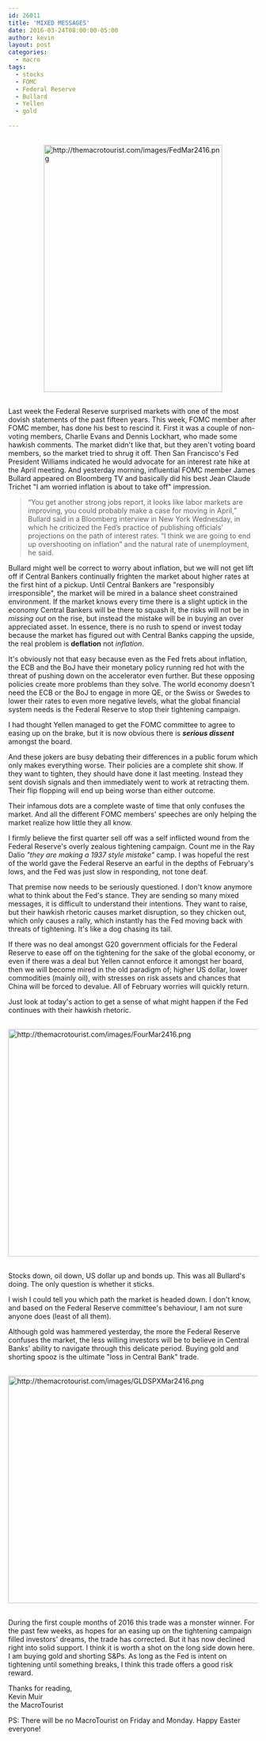 ```yaml
---
id: 26011
title: 'MIXED MESSAGES'
date: 2016-03-24T08:00:00-05:00
author: kevin
layout: post
categories:
  - macro
tags:
  - stocks
  - FOMC
  - Federal Reserve
  - Bullard
  - Yellen
  - gold
   
---
```

<a href="http://themacrotourist.com/images/FedMar2416.png"><img src="http://themacrotourist.com/images/FedMar2416.png" alt="http://themacrotourist.com/images/FedMar2416.png" width="360" height="500" style="margin:30px auto;display:block;"></a>

Last week the Federal Reserve surprised markets with one of the most dovish statements of the past fifteen years.  This week, FOMC member after FOMC member, has done his best to rescind it.  First it was a couple of non-voting members, Charlie Evans and Dennis Lockhart, who made some hawkish comments.  The market didn't like that, but they aren't voting board members, so the market tried to shrug it off.  Then San Francisco's Fed President Williams indicated he would advocate for an interest rate hike at the April meeting.  And yesterday morning, influential FOMC member James Bullard appeared on Bloomberg TV and basically did his best Jean Claude Trichet "I am worried inflation is about to take off" impression.

>“You get another strong jobs report, it looks like labor markets are improving, you could probably make a case for moving in April,” Bullard said in a Bloomberg interview in New York Wednesday, in which he criticized the Fed’s practice of publishing officials’ projections on the path of interest rates. “I think we are going to end up overshooting on inflation” and the natural rate of unemployment, he said.

Bullard might well be correct to worry about inflation, but we will not get lift off if Central Bankers continually frighten the market about higher rates at the first hint of a pickup.  Until Central Bankers are "responsibly irresponsible", the market will be mired in a balance sheet constrained environment.  If the market knows every time there is a slight uptick in the economy Central Bankers will be there to squash it, the risks will not be in *missing out* on the rise, but instead the mistake will be in buying an over appreciated asset.  In essence, there is no rush to spend or invest today because the market has figured out with Central Banks capping the upside, the real problem is **deflation** not *inflation*.

It's obviously not that easy because even as the Fed frets about inflation, the ECB and the BoJ have their monetary policy running red hot with the threat of pushing down on the accelerator even further.  But these opposing policies create more problems than they solve.  The world economy doesn't need the ECB or the BoJ to engage in more QE, or the Swiss or Swedes to lower their rates to even more negative levels, what the global financial system needs is the Federal Reserve to stop their tightening campaign.

I had thought Yellen managed to get the FOMC committee to agree to easing up on the brake, but it is now obvious there is ***serious dissent*** amongst the board.

And these jokers are busy debating their differences in a public forum which only makes everything worse.  Their policies are a complete shit show.  If they want to tighten, they should have done it last meeting.  Instead they sent dovish signals and then immediately went to work at retracting them.  Their flip flopping will end up being worse than either outcome.

Their infamous dots are a complete waste of time that only confuses the market.  And all the different FOMC members' speeches are only helping the market realize how little they all know.

I firmly believe the first quarter sell off was a self inflicted wound from the Federal Reserve's overly zealous tightening campaign.  Count me in the Ray Dalio *"they are making a 1937 style mistake"* camp.  I was hopeful the rest of the world gave the Federal Reserve an earful in the depths of February's lows, and the Fed was just slow in responding, not tone deaf.

That premise now needs to be seriously questioned.  I don't know anymore what to think about the Fed's stance.  They are sending so many mixed messages, it is difficult to understand their intentions.  They want to raise, but their hawkish rhetoric causes market disruption, so they chicken out, which only causes a rally, which instantly has the Fed moving back with threats of tightening.  It's like a dog chasing its tail.

If there was no deal amongst G20 government officials for the Federal Reserve to ease off on the tightening for the sake of the global economy, or even if there was a deal but Yellen cannot enforce it amongst her board, then we will become mired in the old paradigm of; higher US dollar, lower commodities (mainly oil), with stresses on risk assets and chances that China will be forced to devalue.  All of February worries will quickly return.

Just look at today's action to get a sense of what might happen if the Fed continues with their hawkish rhetoric.

<a href="http://themacrotourist.com/images/FourMar2416.png"><img src="http://themacrotourist.com/images/FourMar2416.png" alt="http://themacrotourist.com/images/FourMar2416.png" width="750" height="460" style="margin:30px auto;display:block;"></a>

Stocks down, oil down, US dollar up and bonds up.  This was all Bullard's doing.  The only question is whether it sticks.

I wish I could tell you which path the market is headed down.  I don't know, and based on the Federal Reserve committee's behaviour, I am not sure anyone does (least of all them).  

Although gold was hammered yesterday, the more the Federal Reserve confuses the market, the less willing investors will be to believe in Central Banks' ability to navigate through this delicate period.  Buying gold and shorting spooz is the ultimate "loss in Central Bank" trade.

<a href="http://themacrotourist.com/images/GLDSPXMar2416.png"><img src="http://themacrotourist.com/images/GLDSPXMar2416.png" alt="http://themacrotourist.com/images/GLDSPXMar2416.png" width="750" height="460" style="margin:30px auto;display:block;"></a>

During the first couple months of 2016 this trade was a monster winner.  For the past few weeks, as hopes for an easing up on the tightening campaign filled investors' dreams, the trade has corrected.  But it has now declined right into solid support.  I think it is worth a shot on the long side down here.  I am buying gold and shorting S&Ps.  As long as the Fed is intent on tightening until something breaks, I think this trade offers a good risk reward.

Thanks for reading,  
Kevin Muir  
the MacroTourist  

PS:  There will be no MacroTourist on Friday and Monday.  Happy Easter everyone!












